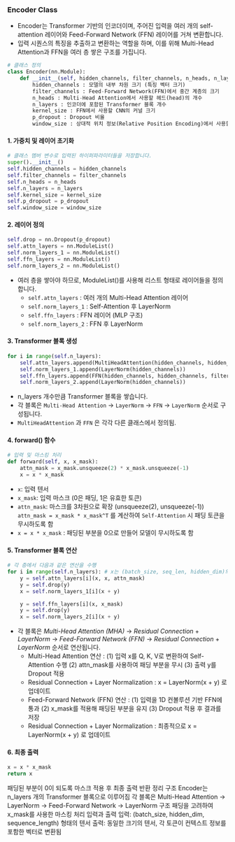 ### Encoder Class

- Encoder는 Transformer 기반의 인코더이며, 주어진 입력을 여러 개의 self-attention 레이어와 Feed-Forward Network (FFN) 레이어를 거쳐 변환합니다.
- 입력 시퀀스의 특징을 추출하고 변환하는 역할을 하며, 이를 위해 Multi-Head Attention과 FFN을 여러 층 쌓은 구조를 가집니다.

```python
# 클래스 정의
class Encoder(nn.Module):
    def __init__(self, hidden_channels, filter_channels, n_heads, n_layers, kernel_size=1, p_dropout=0., window_size=4, **kwargs):
        hidden_channels : 모델의 내부 차원 크기 (특징 벡터 크기)
        filter_channels : Feed-Forward Network(FFN)에서 중간 계층의 크기
        n_heads : Multi-Head Attention에서 사용할 헤드(head)의 개수
        n_layers : 인코더에 포함된 Transformer 블록 개수
        kernel_size : FFN에서 사용할 CNN의 커널 크기
        p_dropout : Dropout 비율
        window_size : 상대적 위치 정보(Relative Position Encoding)에서 사용할 윈도우 크기
```

#### 1. 가중치 및 레이어 초기화
```python
# 클래스 멤버 변수로 입력된 하이퍼파라미터들을 저장합니다.
super().__init__()
self.hidden_channels = hidden_channels
self.filter_channels = filter_channels
self.n_heads = n_heads
self.n_layers = n_layers
self.kernel_size = kernel_size
self.p_dropout = p_dropout
self.window_size = window_size
```

#### 2. 레이어 정의
```python
self.drop = nn.Dropout(p_dropout)
self.attn_layers = nn.ModuleList()
self.norm_layers_1 = nn.ModuleList()
self.ffn_layers = nn.ModuleList()
self.norm_layers_2 = nn.ModuleList()
```

- 여러 층을 쌓아야 하므로, ModuleList()를 사용해 리스트 형태로 레이어들을 정의합니다.
    - `self.attn_layers` : 여러 개의 Multi-Head Attention 레이어
    - `self.norm_layers_1` : Self-Attention 후 LayerNorm
    - `self.ffn_layers` : FFN 레이어 (MLP 구조)
    - `self.norm_layers_2` : FFN 후 LayerNorm

#### 3. Transformer 블록 생성
```python
for i in range(self.n_layers):
    self.attn_layers.append(MultiHeadAttention(hidden_channels, hidden_channels, n_heads, p_dropout=p_dropout, window_size=window_size))
    self.norm_layers_1.append(LayerNorm(hidden_channels))
    self.ffn_layers.append(FFN(hidden_channels, hidden_channels, filter_channels, kernel_size, p_dropout=p_dropout))
    self.norm_layers_2.append(LayerNorm(hidden_channels))
```

- n_layers 개수만큼 Transformer 블록을 쌓습니다.
- 각 블록은 `Multi-Head Attention` → `LayerNorm` → `FFN` → `LayerNorm` 순서로 구성됩니다.
- `MultiHeadAttention` 과 `FFN` 은 각각 다른 클래스에서 정의됨.

#### 4. forward() 함수
```python
# 입력 및 마스킹 처리
def forward(self, x, x_mask):
    attn_mask = x_mask.unsqueeze(2) * x_mask.unsqueeze(-1)
    x = x * x_mask
```

- `x`: 입력 텐서
- `x_mask`: 입력 마스크 (0은 패딩, 1은 유효한 토큰)
- `attn_mask`: 마스크를 3차원으로 확장 (unsqueeze(2), unsqueeze(-1)) `attn_mask = x_mask * x_mask^T` 를 계산하여 `Self-Attention` 시 패딩 토큰을 무시하도록 함
- `x = x * x_mask` : 패딩된 부분을 0으로 만들어 모델이 무시하도록 함

#### 5. Transformer 블록 연산
```python
# 각 층에서 다음과 같은 연산을 수행
for i in range(self.n_layers): # x는 (batch_size, seq_len, hidden_dim)의 tensor
    y = self.attn_layers[i](x, x, attn_mask)
    y = self.drop(y)
    x = self.norm_layers_1[i](x + y)

    y = self.ffn_layers[i](x, x_mask)
    y = self.drop(y)
    x = self.norm_layers_2[i](x + y)
```

- 각 블록은 *Multi-Head Attention (MHA)* → *Residual Connection* + *LayerNorm* → *Feed-Forward Network (FFN)* → *Residual Connection* + *LayerNorm* 순서로 연산됩니다.
    - Multi-Head Attention 연산 :
        (1) 입력 x를 Q, K, V로 변환하여 Self-Attention 수행
        (2) attn_mask를 사용하여 패딩 부분을 무시
        (3) 출력 y를 Dropout 적용
    - Residual Connection + Layer Normalization : x = LayerNorm(x + y) 로 업데이트
    - Feed-Forward Network (FFN) 연산 :
        (1) 입력을 1D 컨볼루션 기반 FFN에 통과
        (2) x_mask를 적용해 패딩된 부분을 유지
        (3) Dropout 적용 후 결과를 저장
    - Residual Connection + Layer Normalization : 최종적으로 x = LayerNorm(x + y) 로 업데이트

#### 6. 최종 출력
```python
x = x * x_mask
return x
```

패딩된 부분이 0이 되도록 마스크 적용 후 최종 출력 반환
정리
구조
Encoder는 n_layers 개의 Transformer 블록으로 이루어짐
각 블록은 Multi-Head Attention → LayerNorm → Feed-Forward Network → LayerNorm 구조
패딩을 고려하여 x_mask를 사용한 마스킹 처리
입력과 출력
입력: (batch_size, hidden_dim, sequence_length) 형태의 텐서
출력: 동일한 크기의 텐서, 각 토큰이 컨텍스트 정보를 포함한 벡터로 변환됨